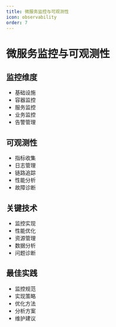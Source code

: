 ```yaml
---
title: 微服务监控与可观测性
icon: observability
order: 7
---
```


# 微服务监控与可观测性

## 监控维度
- 基础设施
- 容器监控
- 服务监控
- 业务监控
- 告警管理

## 可观测性
- 指标收集
- 日志管理
- 链路追踪
- 性能分析
- 故障诊断

## 关键技术
- 监控实现
- 性能优化
- 资源管理
- 数据分析
- 问题诊断

## 最佳实践
- 监控规范
- 实现策略
- 优化方法
- 分析方案
- 维护建议

